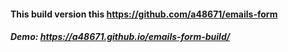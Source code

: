 #### This build version this https://github.com/a48671/emails-form

##### Demo: https://a48671.github.io/emails-form-build/